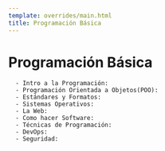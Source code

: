```yaml
---
template: overrides/main.html
title: Programación Básica
---
```

# Programación Básica

      - Intro a la Programación: 
      - Programación Orientada a Objetos(POO): 
      - Estándares y Formatos: 
      - Sistemas Operativos: 
      - La Web: 
      - Como hacer Software: 
      - Técnicas de Programación: 
      - DevOps: 
      - Seguridad: 